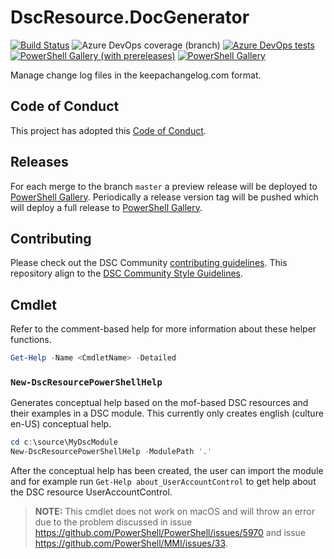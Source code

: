# DscResource.DocGenerator

[![Build Status](https://dev.azure.com/dsccommunity/DscResource.DocGenerator/_apis/build/status/johlju.DscResource.DocGenerator?branchName=master)](https://dev.azure.com/dsccommunity/DscResource.DocGenerator/_build/latest?definitionId=10&branchName=master)
![Azure DevOps coverage (branch)](https://img.shields.io/azure-devops/coverage/dsccommunity/DscResource.DocGenerator/10/master)
[![Azure DevOps tests](https://img.shields.io/azure-devops/tests/dsccommunity/DscResource.DocGenerator/10/master)](https://dsccommunity.visualstudio.com/DscResource.DocGenerator/_test/analytics?definitionId=10&contextType=build)
[![PowerShell Gallery (with prereleases)](https://img.shields.io/powershellgallery/vpre/DscResource.DocGenerator?label=DscResource.DocGenerator%20Preview)](https://www.powershellgallery.com/packages/DscResource.DocGenerator/)
[![PowerShell Gallery](https://img.shields.io/powershellgallery/v/DscResource.DocGenerator?label=DscResource.DocGenerator)](https://www.powershellgallery.com/packages/DscResource.DocGenerator/)

Manage change log files in the keepachangelog.com format.

## Code of Conduct

This project has adopted this [Code of Conduct](CODE_OF_CONDUCT.md).

## Releases

For each merge to the branch `master` a preview release will be
deployed to [PowerShell Gallery](https://www.powershellgallery.com/).
Periodically a release version tag will be pushed which will deploy a
full release to [PowerShell Gallery](https://www.powershellgallery.com/).

## Contributing

Please check out the DSC Community [contributing guidelines](https://dsccommunity.org/guidelines/contributing).
This repository align to the [DSC Community Style Guidelines](https://dsccommunity.org/styleguidelines).

## Cmdlet

Refer to the comment-based help for more information about these helper
functions.

```powershell
Get-Help -Name <CmdletName> -Detailed
```

### `New-DscResourcePowerShellHelp`

Generates conceptual help based on the mof-based DSC resources and their
examples  in a DSC module. This currently only creates english (culture en-US)
conceptual help.

```powershell
cd c:\source\MyDscModule
New-DscResourcePowerShellHelp -ModulePath '.'
```

After the conceptual help has been created, the user can import the module
and for example run `Get-Help about_UserAccountControl` to get help about
the DSC resource UserAccountControl.

>**NOTE:** This cmdlet does not work on macOS and will throw an error due 
>to the problem discussed in issue https://github.com/PowerShell/PowerShell/issues/5970
>and issue https://github.com/PowerShell/MMI/issues/33.
